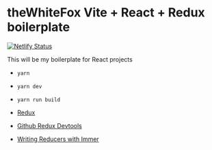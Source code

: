 # theWhiteFox Vite + React + Redux boilerplate

[![Netlify Status](https://api.netlify.com/api/v1/badges/f05d9c48-6287-4c27-a842-01221531c363/deploy-status)](https://app.netlify.com/sites/teach-react-wp-headless/deploys)

This will be my boilerplate for React projects
- `yarn`
- `yarn dev`
- `yarn run build`

- [Redux](https://redux.js.org/)
- [Github Redux Devtools](https://github.com/reduxjs/redux-devtools)
- [Writing Reducers with Immer](https://redux-toolkit.js.org/usage/immer-reducers)